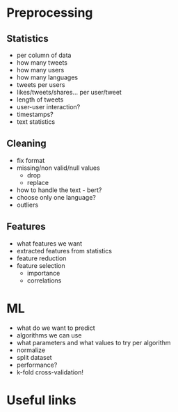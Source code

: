 # Preprocessing
## Statistics
+ per column of data 
+ how many tweets
+ how many users
+ how many languages
+ tweets per users
+ likes/tweets/shares... per user/tweet
+ length of tweets
+ user-user interaction?
+ timestamps?
+ text statistics

## Cleaning
+ fix format
+ missing/non valid/null values
    + drop
    + replace 
+ how to handle the text - bert?
+ choose only one language? 
+ outliers

## Features
+ what features we want
+ extracted features from statistics
+ feature reduction
+ feature selection
    + importance
    + correlations


# ML
+ what do we want to predict
+ algorithms we can use
+ what parameters and what values to try per algorithm
+ normalize
+ split dataset
+ performance?
+ k-fold cross-validation!

# Useful links
